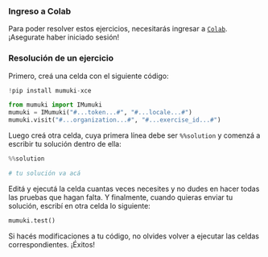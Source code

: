### Ingreso a Colab

Para poder resolver estos ejercicios, necesitarás ingresar a [`Colab`](https://colab.research.google.com/). ¡Asegurate haber iniciado sesión!

### Resolución de un ejercicio

Primero, creá una celda con el siguiente código:

```python
!pip install mumuki-xce

from mumuki import IMumuki
mumuki = IMumuki("#...token...#", "#...locale...#")
mumuki.visit("#...organization...#", "#...exercise_id...#")
```

Luego creá otra celda, cuya primera línea debe ser `%%solution` y comenzá a escribir tu solución dentro de ella:

```python
%%solution

# tu solución va acá
```

Editá y ejecutá la celda cuantas veces necesites y no dudes en hacer todas las pruebas que hagan falta. Y finalmente, cuando quieras enviar tu solución, escribí en otra celda lo siguiente:

```python
mumuki.test()
```

Si hacés modificaciones a tu código, no olvides volver a ejecutar las celdas correspondientes. ¡Éxitos!